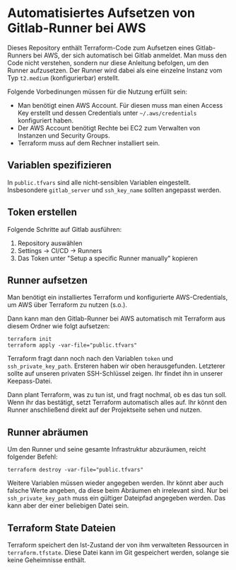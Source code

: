 # Automatisiertes Aufsetzen von Gitlab-Runner bei AWS
Dieses Repository enthält Terraform-Code zum Aufsetzen eines Gitlab-Runners bei AWS, der sich automatisch bei Gitlab anmeldet. Man muss den Code nicht verstehen, sondern nur diese Anleitung befolgen, um den Runner aufzusetzen. Der Runner wird dabei als eine einzelne Instanz vom Typ `t2.medium` (konfigurierbar) erstellt. 

Folgende Vorbedinungen müssen für die Nutzung erfüllt sein:
- Man benötigt einen AWS Account. Für diesen muss man einen Access Key erstellt und dessen Credentials unter `~/.aws/credentials` konfiguriert haben.
- Der AWS Account benötigt Rechte bei EC2 zum Verwalten von Instanzen und Security Groups.
- Terraform muss auf dem Rechner installiert sein.

## Variablen spezifizieren
In `public.tfvars` sind alle nicht-sensiblen Variablen eingestellt. Insbesondere `gitlab_server` und `ssh_key_name` sollten angepasst werden.

## Token erstellen
Folgende Schritte auf Gitlab ausführen:

1. Repository auswählen
2. Settings -> CI/CD -> Runners
3. Das Token unter "Setup a specific Runner manually" kopieren

## Runner aufsetzen

Man benötigt ein installiertes Terraform und konfigurierte AWS-Credentials, um AWS über Terraform zu nutzen (s.o.).

Dann kann man den Gitlab-Runner bei AWS automatisch mit Terraform aus diesem Ordner wie folgt aufsetzen:

````
terraform init
terraform apply -var-file="public.tfvars"
````

Terraform fragt dann noch nach den Variablen `token` und `ssh_private_key_path`. Ersteren haben wir oben herausgefunden. Letzterer sollte auf unseren privaten SSH-Schlüssel zeigen. Ihr findet ihn in unserer Keepass-Datei.

Dann plant Terraform, was zu tun ist, und fragt nochmal, ob es das tun soll. Wenn ihr das bestätigt, setzt Terraform automatisch alles auf. Ihr könnt den Runner anschließend direkt auf der Projektseite sehen und nutzen.

## Runner abräumen
Um den Runner und seine gesamte Infrastruktur abzuräumen, reicht folgender Befehl:

    terraform destroy -var-file="public.tfvars"

Weitere Variablen müssen wieder angegeben werden. Ihr könnt aber auch falsche Werte angeben, da diese beim Abräumen eh irrelevant sind. Nur bei `ssh_private_key_path` muss ein gültiger Dateipfad angegeben werden. Das kann aber der einer beliebigen Datei sein.

## Terraform State Dateien

Terraform speichert den Ist-Zustand der von ihm verwalteten Ressourcen in `terraform.tfstate`. Diese Datei kann im Git gespeichert werden, solange sie keine Geheimnisse enthält.
